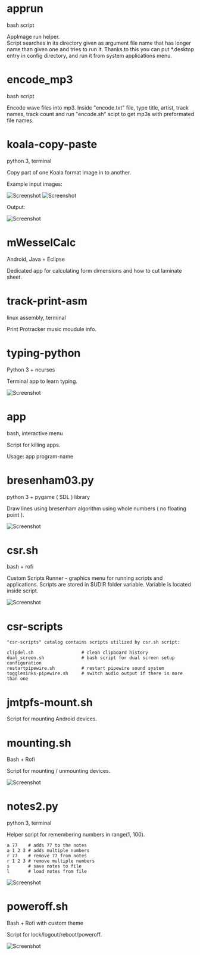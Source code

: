 
# apprun

bash script

AppImage run helper.  
Script searches in its directory given as argument file name that has longer name
than given one and tries to run it. Thanks to this you can put *.desktop entry
in config directory, and run it from system applications menu.

# encode_mp3

bash script

Encode wave files into mp3.
Inside "encode.txt" file, type title, artist, track names, track count
and run "encode.sh" scipt to get mp3s with preformated file names.

# koala-copy-paste

python 3, terminal

Copy part of one Koala format image in to another.

Example input images:

![Screenshot](koala-copy-paste/example_png_converted/img_to_copy_from.png)
![Screenshot](koala-copy-paste/example_png_converted/img_to_copy_to.png)

Output:

![Screenshot](koala-copy-paste/example_png_converted/img_to_copy_to_result.png)

# mWesselCalc

Android, Java + Eclipse

Dedicated app for calculating form dimensions and how to cut laminate sheet.

# track-print-asm

linux assembly, terminal

Print Protracker music moudule info.

# typing-python

Python 3 + ncurses

Terminal app to learn typing.

![Screenshot](screenshots/typing-python.png)

# app

bash, interactive menu

Script for killing apps.

Usage: app program-name

# bresenham03.py

python 3 + pygame ( SDL ) library

Draw lines using bresenham algorithm using whole numbers ( no floating point ).

![Screenshot](screenshots/bresenham03.png)

# csr.sh

bash + rofi

Custom Scripts Runner - graphics menu for running scripts and applications.
Scripts are stored in $UDIR folder variable. Variable is located inside script.

![Screenshot](screenshots/csr.png)

# csr-scripts

```
"csr-scripts" catalog contains scripts utilized by csr.sh script:

clipdel.sh                  # clean clipboard history
dual_screen.sh              # bash script for dual screen setup configuration
restartpipewire.sh          # restart pipewire sound system
togglesinks-pipewire.sh     # switch audio output if there is more than one
```

# jmtpfs-mount.sh

Script for mounting Android devices.

# mounting.sh

Bash + Rofi

Script for mounting / unmounting devices.

![Screenshot](screenshots/rofi_mounting.png)

# notes2.py

python 3, terminal

Helper script for remembering numbers in range(1, 100).

```
a 77    # adds 77 to the notes
a 1 2 3 # adds multiple numbers
r 77    # remove 77 from notes
r 1 2 3 # remove multiple numbers
s       # save notes to file
l       # load notes from file
```

![Screenshot](screenshots/notes2.png)

# poweroff.sh

Bash + Rofi with custom theme

Script for lock/logout/reboot/poweroff.

![Screenshot](screenshots/rofi_poweroff.png)

